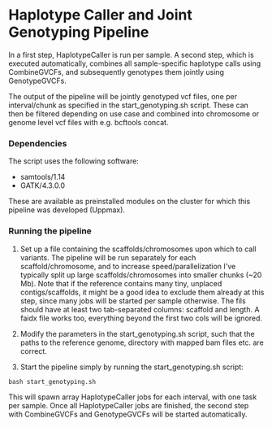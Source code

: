 # Haplotype Caller and Joint Genotyping Pipeline    

In a first step, HaplotypeCaller is run per sample. A second step, which is executed automatically, combines all sample-specific haplotype calls using CombineGVCFs, and subsequently genotypes them jointly using GenotypeGVCFs.

The output of the pipeline will be jointly genotyped vcf files, one per interval/chunk as specified in the start_genotyping.sh script. These can then be filtered depending on use case and combined into chromosome or genome level vcf files with e.g. bcftools concat.

### Dependencies

The script uses the following software:
- samtools/1.14
- GATK/4.3.0.0

These are available as preinstalled modules on the cluster for which this pipeline was developed (Uppmax).

### Running the pipeline

1) Set up a file containing the scaffolds/chromosomes upon which to call variants. The pipeline will be run separately for each scaffold/chromosome, and to increase speed/parallelization I've typically split up large scaffolds/chromosomes into smaller chunks (~20 Mb). Note that if the reference contains many tiny, unplaced contigs/scaffolds, it might be a good idea to exclude them already at this step, since many jobs will be started per sample otherwise. The fils should have at least two tab-separated columns: scaffold and length. A faidx file works too, everything beyond the first two cols will be ignored.

2) Modify the parameters in the start_genotyping.sh script, such that the paths to the reference genome, directory with mapped bam files etc. are correct.

3) Start the pipeline simply by running the start_genotyping.sh script:
```
bash start_genotyping.sh
```
This will spawn array HaplotypeCaller jobs for each interval, with one task per sample. Once all HaplotypeCaller jobs are finished, the second step with CombineGVCFs and GenotypeGVCFs will be started automatically.

